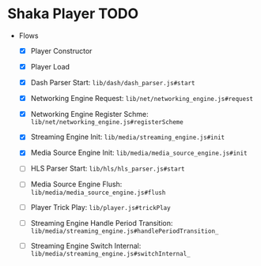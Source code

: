 # Shaka Player TODO

- Flows
  - [x] Player Constructor 
  - [x] Player Load
  - [x] Dash Parser Start: `lib/dash/dash_parser.js#start`
  - [x] Networking Engine Request: `lib/net/networking_engine.js#request`
  - [x] Networking Engine Register Schme: `lib/net/networking_engine.js#registerScheme`
  - [x] Streaming Engine Init: `lib/media/streaming_engine.js#init`
  - [x] Media Source Engine Init: `lib/media/media_source_engine.js#init`

  - [ ] HLS Parser Start: `lib/hls/hls_parser.js#start`
  - [ ] Media Source Engine Flush: `lib/media/media_source_engine.js#flush`
  - [ ] Player Trick Play: `lib/player.js#trickPlay`
  - [ ] Streaming Engine Handle Period Transition: `lib/media/streaming_engine.js#handlePeriodTransition_`
  - [ ] Streaming Engine Switch Internal: `lib/media/streaming_engine.js#switchInternal_`
